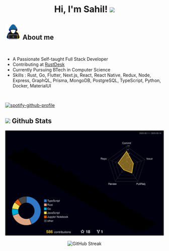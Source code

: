 <h1 align="center">
Hi, I'm Sahil!
	<a href="https://github.com/sahilyeole" target="_self">
		<img src="https://media.giphy.com/media/hvRJCLFzcasrR4ia7z/giphy.gif" width="30" >
	</a>
</h1>

## <picture><img src = "https://github.com/0xAbdulKhalid/0xAbdulKhalid/raw/main/assets/mdImages/about_me.gif" width = 50px></picture> **About me**


<br>

- A Passionate Self-taught Full Stack Developer
- Contributing at [RustDesk](https://github.com/rustdesk/rustdesk)
- Currently Pursuing BTech in Computer Science
- Skills : Rust, Go, Flutter, Next.js, React, React Native, Redux, Node, Express, GraphQL, Prisma, MongoDB, PostgreSQL, TypeScript, Python, Docker, MaterialUI
  
<br>

[![spotify-github-profile](https://spotify-github-profile.vercel.app/api/view?uid=3155ybtmmxkm4fjmk7rw42fsv5hq&cover_image=false&theme=default&show_offline=false&background_color=121212&interchange=true&bar_color=198c41)](https://spotify-github-profile.vercel.app/api/view?uid=3155ybtmmxkm4fjmk7rw42fsv5hq&redirect=true)

## <img src="https://media.giphy.com/media/iY8CRBdQXODJSCERIr/giphy.gif" width="35"><b> Github Stats </b>

![contrib](./profile-3d-contrib/profile-night-rainbow.svg)

<div align="center">

![GitHub Streak](https://streak-stats.demolab.com?user=sahilyeole&theme=radical)


</div>
<!--
![Top Langs](https://github-readme-stats.vercel.app/api/top-langs/?username=sahilyeole&layout=compact&title_color=FE428E&icon_color=2234AE&text_color=D3D3D3&bg_color=141421)
![Sahil's GitHub stats](https://github-readme-stats.vercel.app/api?username=sahilyeole&show_icons=true&theme=radical)
![snake gif](https://github.com/sahilyeole/sahilyeole/blob/output/github-contribution-grid-snake.gif)
-->
